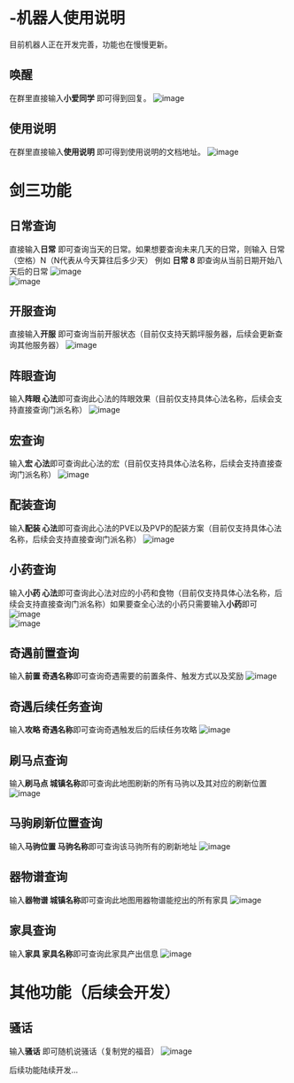 # -机器人使用说明
目前机器人正在开发完善，功能也在慢慢更新。

## 唤醒
在群里直接输入**小爱同学** 即可得到回复。
![image](https://user-images.githubusercontent.com/26669224/212612763-ca136192-726c-471e-9b6e-c788be288456.png)
## 使用说明
在群里直接输入**使用说明** 即可得到使用说明的文档地址。
![image](https://user-images.githubusercontent.com/26669224/212613596-28bcef04-9a86-4e71-bcdb-f5482f9bf592.png)
# 剑三功能
## 日常查询
直接输入**日常** 即可查询当天的日常。如果想要查询未来几天的日常，则输入 日常（空格）N（N代表从今天算往后多少天） 例如 **日常 8** 即查询从当前日期开始八天后的日常
![image](https://user-images.githubusercontent.com/26669224/212613854-54a7b925-c7f8-4c66-9763-34c240c6a790.png)  
![image](https://user-images.githubusercontent.com/26669224/212614165-05574cee-6886-4763-8dd4-961a44dd441c.png)
## 开服查询
直接输入**开服** 即可查询当前开服状态（目前仅支持天鹅坪服务器，后续会更新查询其他服务器）
![image](https://user-images.githubusercontent.com/26669224/212614689-83df4f75-2a54-4c91-9bed-aa31dea739eb.png)
## 阵眼查询
输入**阵眼 心法**即可查询此心法的阵眼效果（目前仅支持具体心法名称，后续会支持直接查询门派名称）
![image](https://user-images.githubusercontent.com/26669224/212615078-7cbae487-879d-4112-9209-fcf231855e71.png)
## 宏查询
输入**宏 心法**即可查询此心法的宏（目前仅支持具体心法名称，后续会支持直接查询门派名称）
![image](https://user-images.githubusercontent.com/26669224/212615316-104b0278-9dea-4825-b6dd-f835b78ead1c.png)
## 配装查询
输入**配装 心法**即可查询此心法的PVE以及PVP的配装方案（目前仅支持具体心法名称，后续会支持直接查询门派名称）
![image](https://user-images.githubusercontent.com/26669224/212615479-71491a72-9c74-462d-9314-6bc20ce19259.png)
## 小药查询
输入**小药 心法**即可查询此心法对应的小药和食物（目前仅支持具体心法名称，后续会支持直接查询门派名称）如果要查全心法的小药只需要输入**小药**即可
![image](https://user-images.githubusercontent.com/26669224/212615938-45b392af-e033-4eb9-836f-28d7c766a8b7.png)  
![image](https://user-images.githubusercontent.com/26669224/212616001-4bccd937-ad55-4407-b934-10cadac6c971.png)
## 奇遇前置查询
输入**前置 奇遇名称**即可查询奇遇需要的前置条件、触发方式以及奖励
![image](https://user-images.githubusercontent.com/26669224/212616292-96c95244-b058-4df1-8566-007cc4ea6c12.png)
## 奇遇后续任务查询
输入**攻略 奇遇名称**即可查询奇遇触发后的后续任务攻略
![image](https://user-images.githubusercontent.com/26669224/212616469-0e27cbc3-6bb0-4ddd-b419-9975ea5bf5f0.png)
## 刷马点查询
输入**刷马点 城镇名称**即可查询此地图刷新的所有马驹以及其对应的刷新位置
![image](https://user-images.githubusercontent.com/26669224/212616800-91a60a15-3c3b-4f60-8f82-43dc1cf275f3.png)
## 马驹刷新位置查询
输入**马驹位置 马驹名称**即可查询该马驹所有的刷新地址
![image](https://user-images.githubusercontent.com/26669224/212617262-81923f4a-1447-4e02-9e6c-8093b3704c89.png)
## 器物谱查询
输入**器物谱 城镇名称**即可查询此地图用器物谱能挖出的所有家具
![image](https://user-images.githubusercontent.com/26669224/212617629-74228709-ae27-46ef-9c7b-0968efe4c85c.png)
## 家具查询
输入**家具 家具名称**即可查询此家具产出信息
![image](https://user-images.githubusercontent.com/26669224/212617872-ed930190-f292-4fb7-8a88-739837ddeb3e.png)

# 其他功能（后续会开发）
## 骚话
输入**骚话** 即可随机说骚话（复制党的福音）
![image](https://user-images.githubusercontent.com/26669224/212618127-8aca0b03-f774-4b61-933c-b1f82144d783.png)


后续功能陆续开发...


